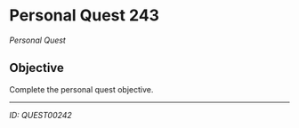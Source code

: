 # Personal Quest 243

*Personal Quest*

## Objective
Complete the personal quest objective.

---
*ID: QUEST00242*